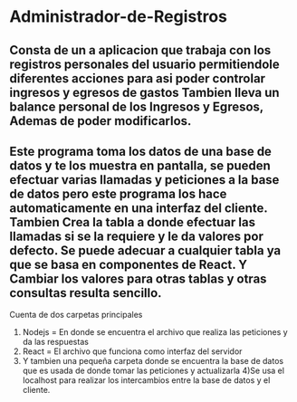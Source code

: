 # Administrador-de-Registros

## Consta de un a aplicacion que trabaja con los registros personales del usuario permitiendole diferentes acciones para asi poder controlar ingresos y egresos de gastos Tambien lleva un balance personal de los Ingresos y Egresos, Ademas de poder modificarlos.

## Este programa toma los datos de una base de datos y te los muestra en pantalla, se pueden efectuar varias llamadas y peticiones a la base de datos pero este programa los hace automaticamente en una interfaz del cliente. Tambien Crea la tabla a donde efectuar las llamadas si se la requiere y le da valores por defecto. Se puede adecuar a cualquier tabla ya que se basa en componentes de React. Y Cambiar los valores para otras tablas y otras consultas resulta sencillo.

Cuenta de dos carpetas principales
1) Nodejs = En donde se encuentra el archivo que realiza las peticiones y da las respuestas
2) React = El archivo que funciona como interfaz del servidor
3) Y tambien una  pequeña carpeta donde se encuentra la base de datos que es usada de donde tomar las peticiones y actualizarla
4)Se usa el localhost para realizar los intercambios entre la base de datos y el cliente.

